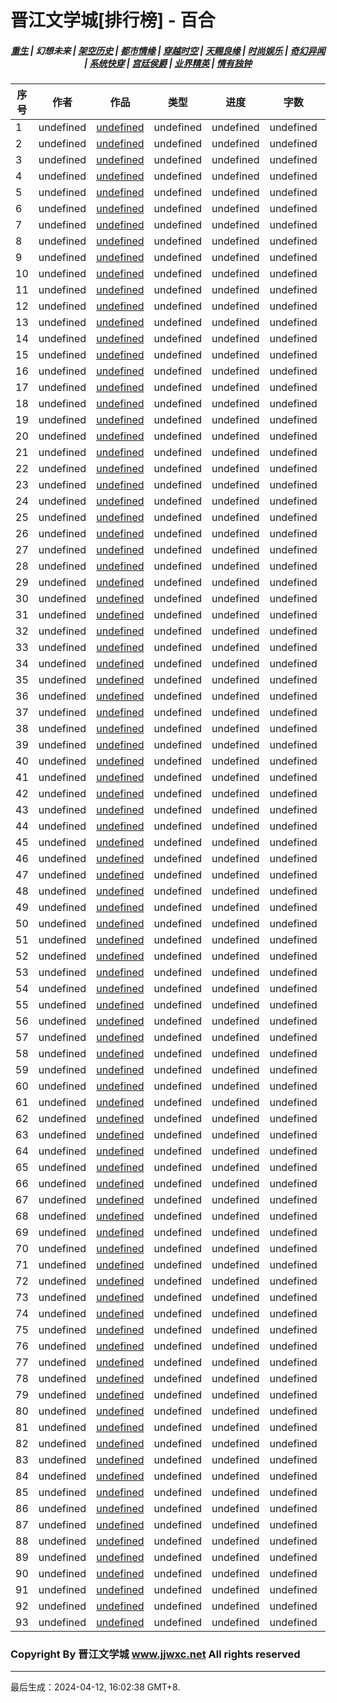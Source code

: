 # 晋江文学城[排行榜] - 百合

<h5 align="center">
	<a href="https://github.com/amaliegay/jjwxc-charts/blob/main/重生.md">重生</a> |
	<b>幻想未来</b> |
	<a href="https://github.com/amaliegay/jjwxc-charts/blob/main/架空历史.md">架空历史</a> |
	<a href="https://github.com/amaliegay/jjwxc-charts/blob/main/都市情缘.md">都市情缘</a> |
	<a href="https://github.com/amaliegay/jjwxc-charts/blob/main/README.md">穿越时空</a> |
	<a href="https://github.com/amaliegay/jjwxc-charts/blob/main/天赐良缘.md">天赐良缘</a> |
	<a href="https://github.com/amaliegay/jjwxc-charts/blob/main/时尚娱乐.md">时尚娱乐</a> |
	<a href="https://github.com/amaliegay/jjwxc-charts/blob/main/奇幻异闻.md">奇幻异闻</a> |
	<a href="https://github.com/amaliegay/jjwxc-charts/blob/main/系统快穿.md">系统快穿</a> |
	<a href="https://github.com/amaliegay/jjwxc-charts/blob/main/宫廷侯爵.md">宫廷侯爵</a> |
	<a href="https://github.com/amaliegay/jjwxc-charts/blob/main/业界精英.md">业界精英</a> |
	<a href="https://github.com/amaliegay/jjwxc-charts/blob/main/情有独钟.md">情有独钟</a>
</h5>

| 序号 | 作者 | 作品 | 类型 | 进度 | 字数 | 积分 |
|-----|------|------|-----|------|------|-----|
| 1 | undefined | [undefined](undefined) | undefined | undefined | undefined | undefined |
| 2 | undefined | [undefined](undefined) | undefined | undefined | undefined | undefined |
| 3 | undefined | [undefined](undefined) | undefined | undefined | undefined | undefined |
| 4 | undefined | [undefined](undefined) | undefined | undefined | undefined | undefined |
| 5 | undefined | [undefined](undefined) | undefined | undefined | undefined | undefined |
| 6 | undefined | [undefined](undefined) | undefined | undefined | undefined | undefined |
| 7 | undefined | [undefined](undefined) | undefined | undefined | undefined | undefined |
| 8 | undefined | [undefined](undefined) | undefined | undefined | undefined | undefined |
| 9 | undefined | [undefined](undefined) | undefined | undefined | undefined | undefined |
| 10 | undefined | [undefined](undefined) | undefined | undefined | undefined | undefined |
| 11 | undefined | [undefined](undefined) | undefined | undefined | undefined | undefined |
| 12 | undefined | [undefined](undefined) | undefined | undefined | undefined | undefined |
| 13 | undefined | [undefined](undefined) | undefined | undefined | undefined | undefined |
| 14 | undefined | [undefined](undefined) | undefined | undefined | undefined | undefined |
| 15 | undefined | [undefined](undefined) | undefined | undefined | undefined | undefined |
| 16 | undefined | [undefined](undefined) | undefined | undefined | undefined | undefined |
| 17 | undefined | [undefined](undefined) | undefined | undefined | undefined | undefined |
| 18 | undefined | [undefined](undefined) | undefined | undefined | undefined | undefined |
| 19 | undefined | [undefined](undefined) | undefined | undefined | undefined | undefined |
| 20 | undefined | [undefined](undefined) | undefined | undefined | undefined | undefined |
| 21 | undefined | [undefined](undefined) | undefined | undefined | undefined | undefined |
| 22 | undefined | [undefined](undefined) | undefined | undefined | undefined | undefined |
| 23 | undefined | [undefined](undefined) | undefined | undefined | undefined | undefined |
| 24 | undefined | [undefined](undefined) | undefined | undefined | undefined | undefined |
| 25 | undefined | [undefined](undefined) | undefined | undefined | undefined | undefined |
| 26 | undefined | [undefined](undefined) | undefined | undefined | undefined | undefined |
| 27 | undefined | [undefined](undefined) | undefined | undefined | undefined | undefined |
| 28 | undefined | [undefined](undefined) | undefined | undefined | undefined | undefined |
| 29 | undefined | [undefined](undefined) | undefined | undefined | undefined | undefined |
| 30 | undefined | [undefined](undefined) | undefined | undefined | undefined | undefined |
| 31 | undefined | [undefined](undefined) | undefined | undefined | undefined | undefined |
| 32 | undefined | [undefined](undefined) | undefined | undefined | undefined | undefined |
| 33 | undefined | [undefined](undefined) | undefined | undefined | undefined | undefined |
| 34 | undefined | [undefined](undefined) | undefined | undefined | undefined | undefined |
| 35 | undefined | [undefined](undefined) | undefined | undefined | undefined | undefined |
| 36 | undefined | [undefined](undefined) | undefined | undefined | undefined | undefined |
| 37 | undefined | [undefined](undefined) | undefined | undefined | undefined | undefined |
| 38 | undefined | [undefined](undefined) | undefined | undefined | undefined | undefined |
| 39 | undefined | [undefined](undefined) | undefined | undefined | undefined | undefined |
| 40 | undefined | [undefined](undefined) | undefined | undefined | undefined | undefined |
| 41 | undefined | [undefined](undefined) | undefined | undefined | undefined | undefined |
| 42 | undefined | [undefined](undefined) | undefined | undefined | undefined | undefined |
| 43 | undefined | [undefined](undefined) | undefined | undefined | undefined | undefined |
| 44 | undefined | [undefined](undefined) | undefined | undefined | undefined | undefined |
| 45 | undefined | [undefined](undefined) | undefined | undefined | undefined | undefined |
| 46 | undefined | [undefined](undefined) | undefined | undefined | undefined | undefined |
| 47 | undefined | [undefined](undefined) | undefined | undefined | undefined | undefined |
| 48 | undefined | [undefined](undefined) | undefined | undefined | undefined | undefined |
| 49 | undefined | [undefined](undefined) | undefined | undefined | undefined | undefined |
| 50 | undefined | [undefined](undefined) | undefined | undefined | undefined | undefined |
| 51 | undefined | [undefined](undefined) | undefined | undefined | undefined | undefined |
| 52 | undefined | [undefined](undefined) | undefined | undefined | undefined | undefined |
| 53 | undefined | [undefined](undefined) | undefined | undefined | undefined | undefined |
| 54 | undefined | [undefined](undefined) | undefined | undefined | undefined | undefined |
| 55 | undefined | [undefined](undefined) | undefined | undefined | undefined | undefined |
| 56 | undefined | [undefined](undefined) | undefined | undefined | undefined | undefined |
| 57 | undefined | [undefined](undefined) | undefined | undefined | undefined | undefined |
| 58 | undefined | [undefined](undefined) | undefined | undefined | undefined | undefined |
| 59 | undefined | [undefined](undefined) | undefined | undefined | undefined | undefined |
| 60 | undefined | [undefined](undefined) | undefined | undefined | undefined | undefined |
| 61 | undefined | [undefined](undefined) | undefined | undefined | undefined | undefined |
| 62 | undefined | [undefined](undefined) | undefined | undefined | undefined | undefined |
| 63 | undefined | [undefined](undefined) | undefined | undefined | undefined | undefined |
| 64 | undefined | [undefined](undefined) | undefined | undefined | undefined | undefined |
| 65 | undefined | [undefined](undefined) | undefined | undefined | undefined | undefined |
| 66 | undefined | [undefined](undefined) | undefined | undefined | undefined | undefined |
| 67 | undefined | [undefined](undefined) | undefined | undefined | undefined | undefined |
| 68 | undefined | [undefined](undefined) | undefined | undefined | undefined | undefined |
| 69 | undefined | [undefined](undefined) | undefined | undefined | undefined | undefined |
| 70 | undefined | [undefined](undefined) | undefined | undefined | undefined | undefined |
| 71 | undefined | [undefined](undefined) | undefined | undefined | undefined | undefined |
| 72 | undefined | [undefined](undefined) | undefined | undefined | undefined | undefined |
| 73 | undefined | [undefined](undefined) | undefined | undefined | undefined | undefined |
| 74 | undefined | [undefined](undefined) | undefined | undefined | undefined | undefined |
| 75 | undefined | [undefined](undefined) | undefined | undefined | undefined | undefined |
| 76 | undefined | [undefined](undefined) | undefined | undefined | undefined | undefined |
| 77 | undefined | [undefined](undefined) | undefined | undefined | undefined | undefined |
| 78 | undefined | [undefined](undefined) | undefined | undefined | undefined | undefined |
| 79 | undefined | [undefined](undefined) | undefined | undefined | undefined | undefined |
| 80 | undefined | [undefined](undefined) | undefined | undefined | undefined | undefined |
| 81 | undefined | [undefined](undefined) | undefined | undefined | undefined | undefined |
| 82 | undefined | [undefined](undefined) | undefined | undefined | undefined | undefined |
| 83 | undefined | [undefined](undefined) | undefined | undefined | undefined | undefined |
| 84 | undefined | [undefined](undefined) | undefined | undefined | undefined | undefined |
| 85 | undefined | [undefined](undefined) | undefined | undefined | undefined | undefined |
| 86 | undefined | [undefined](undefined) | undefined | undefined | undefined | undefined |
| 87 | undefined | [undefined](undefined) | undefined | undefined | undefined | undefined |
| 88 | undefined | [undefined](undefined) | undefined | undefined | undefined | undefined |
| 89 | undefined | [undefined](undefined) | undefined | undefined | undefined | undefined |
| 90 | undefined | [undefined](undefined) | undefined | undefined | undefined | undefined |
| 91 | undefined | [undefined](undefined) | undefined | undefined | undefined | undefined |
| 92 | undefined | [undefined](undefined) | undefined | undefined | undefined | undefined |
| 93 | undefined | [undefined](undefined) | undefined | undefined | undefined | undefined |

### Copyright By 晋江文学城 www.jjwxc.net All rights reserved

---

最后生成：2024-04-12, 16:02:38 GMT+8.

